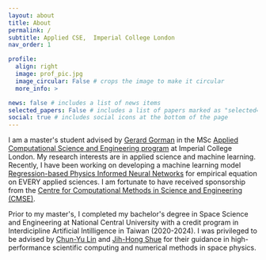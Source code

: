 ```yaml
---
layout: about
title: About
permalink: /
subtitle: Applied CSE,  Imperial College London
nav_order: 1

profile:
  align: right
  image: prof_pic.jpg
  image_circular: False # crops the image to make it circular
  more_info: >

news: false # includes a list of news items
selected_papers: False # includes a list of papers marked as "selected={true}"
social: true # includes social icons at the bottom of the page
---
```

I am a master's student advised by [Gerard Gorman](https://profiles.imperial.ac.uk/g.gorman/about) in the MSc [Applied Computational Science and Engineering program](https://www.imperial.ac.uk/study/courses/postgraduate-taught/applied-computational-science/) at Imperial College London. My research interests are in applied science and machine learning. Recently, I have been working on developing a machine learning model [Regression-based Physics Informed Neural Networks](https://kozakhou.github.io/projects/1_project/) for empirical equation on EVERY applied sciences. I am fortunate to have received sponsorship from the [Centre for Computational Methods in Science and Engineering (CMSE)](https://www.imperial.ac.uk/computational-methods/about-us/).

Prior to my master's, I completed my bachelor's degree in Space Science and Engineering at National Central University with a credit program in Interdicipline Artificial Intilligence in Taiwan (2020-2024). I was privileged to be advised by [Chun-Yu Lin](https://sites.google.com/site/lincytw/) and [Jih-Hong Shue](http://themis.ss.ncu.edu.tw/e_taiwan_themis.htm) for their guidance in high-performance scientific computing and numerical methods in space physics.
